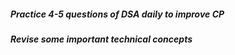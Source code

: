 ##### Practice 4-5 questions of DSA daily to improve CP 
##### Revise some important technical concepts
